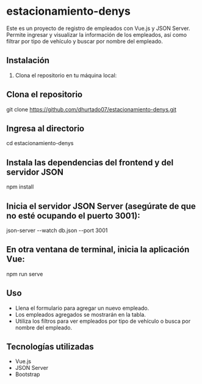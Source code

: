# estacionamiento-denys
Este es un proyecto de registro de empleados con Vue.js y JSON Server. Permite ingresar y visualizar la información de los empleados, así como filtrar por tipo de vehículo y buscar por nombre del empleado.

## Instalación
1. Clona el repositorio en tu máquina local:

## Clona el repositorio
   git clone https://github.com/dhurtado07/estacionamiento-denys.git

## Ingresa al directorio
cd estacionamiento-denys

## Instala las dependencias del frontend y del servidor JSON
npm install

## Inicia el servidor JSON Server (asegúrate de que no esté ocupando el puerto 3001):
json-server --watch db.json --port 3001

## En otra ventana de terminal, inicia la aplicación Vue:
npm run serve

## Uso
* Llena el formulario para agregar un nuevo empleado.
* Los empleados agregados se mostrarán en la tabla.
* Utiliza los filtros para ver empleados por tipo de vehículo o busca por nombre del empleado.

## Tecnologías utilizadas
* Vue.js
* JSON Server
* Bootstrap

